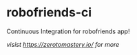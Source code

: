# robofriends-ci
Continuous Integration for robofriends app!

*visist https://zerotomastery.io/ for more*
